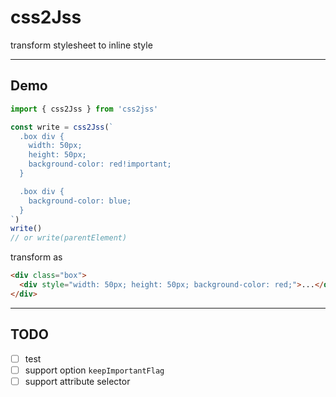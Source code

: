 # css2Jss

transform stylesheet to inline style

---

## Demo

```js
import { css2Jss } from 'css2jss'

const write = css2Jss(`
  .box div {
    width: 50px;
    height: 50px;
    background-color: red!important;
  }

  .box div {
    background-color: blue;
  }
`)
write()
// or write(parentElement)
```

transform as 

```html
<div class="box">
  <div style="width: 50px; height: 50px; background-color: red;">...</div>
</div>
```

--- 

## TODO

- [ ] test
- [ ] support option `keepImportantFlag`
- [ ] support attribute selector
